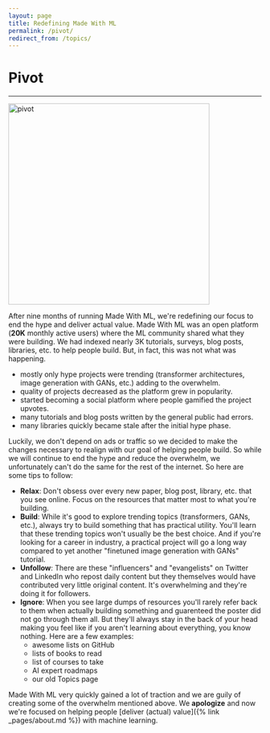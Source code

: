 ```yaml
---
layout: page
title: Redefining Made With ML
permalink: /pivot/
redirect_from: /topics/
---
```


<h1 class="page-title">Pivot</h1>
<hr class="mt-0">

<img class="mt-2 mb-0" width="400px;" src="https://media1.tenor.com/images/5e4fff30948fe04f18f2a866ce0a2e87/tenor.gif?itemid=16902898" alt="pivot">

<!-- <figure>
  <img src="https://media1.tenor.com/images/5e4fff30948fe04f18f2a866ce0a2e87/tenor.gif?itemid=16902898" alt="pivot">
  <figcaption>This is a caption</figcaption>
</figure> -->

After nine months of running Made With ML, we're redefining our focus to end the hype and deliver actual value.
Made With ML was an open platform (**20K** monthly active users) where the ML community shared what they were building.
We had indexed nearly 3K tutorials, surveys, blog posts, libraries, etc. to help people build.
But, in fact, this was not what was happening.

- mostly only hype projects were trending (transformer architectures, image generation with GANs, etc.) adding to the overwhelm.
- quality of projects decreased as the platform grew in popularity.
- started becoming a social platform where people gamified the project upvotes.
- many tutorials and blog posts written by the general public had errors.
- many libraries quickly became stale after the initial hype phase.

Luckily, we don't depend on ads or traffic so we decided to make the changes necessary to realign with our goal of helping people build.
So while we will continue to end the hype and reduce the overwhelm, we unfortunately can't do the same for the rest of the internet. So here are some tips to follow:

- **Relax**: Don't obsess over every new paper, blog post, library, etc. that you see online. Focus on the resources that matter most to what you're building.
- **Build**: While it's good to explore trending topics (transformers, GANs, etc.), always try to build something that has practical utility. You'll learn that these trending topics won't usually be the best choice. And if you're looking for a career in industry, a practical project will go a long way compared to yet another "finetuned image generation with GANs" tutorial.
- **Unfollow**: There are these "influencers" and "evangelists" on Twitter and LinkedIn who repost daily content but they themselves would have contributed very little original content. It's overwhelming and they're doing it for followers.
- **Ignore**: When you see large dumps of resources you'll rarely refer back to them when actually building something and guarenteed the poster did not go through them all. But they'll always stay in the back of your head making you feel like if you aren't learning about everything, you know nothing. Here are a few examples:
    - awesome lists on GitHub
    - lists of books to read
    - list of courses to take
    - AI expert roadmaps
    - our old Topics page

Made With ML very quickly gained a lot of traction and we are guily of creating some of the overwhelm mentioned above. We **apologize** and now we're focused on helping people [deliver (actual) value]({% link _pages/about.md %}) with machine learning.